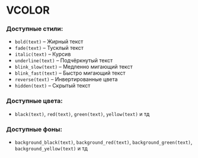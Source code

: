 # VCOLOR

### Доступные стили:

- `bold(text)` – Жирный текст
- `fade(text)` – Тусклый текст
- `italic(text)` – Курсив
- `underline(text)` – Подчёркнутый текст
- `blink_slow(text)` – Медленно мигающий текст
- `blink_fast(text)` – Быстро мигающий текст
- `reverse(text)` – Инвертированные цвета
- `hidden(text)` – Скрытый текст

### Доступные цвета:

- `black(text)`, `red(text)`, `green(text)`, `yellow(text)` и тд

### Доступные фоны:

- `background_black(text)`, `background_red(text)`, `background_green(text)`, `background_yellow(text)` и тд

